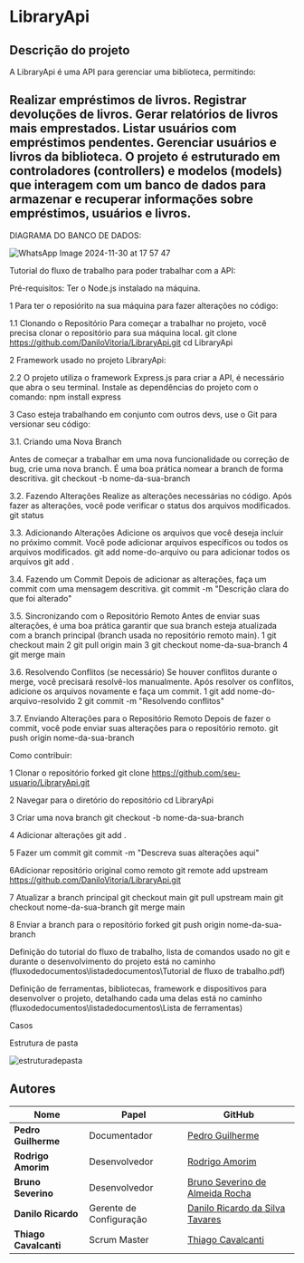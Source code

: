 # LibraryApi



## Descrição do projeto
A LibraryApi é uma API para gerenciar uma biblioteca, permitindo:

Realizar empréstimos de livros.
Registrar devoluções de livros.
Gerar relatórios de livros mais emprestados.
Listar usuários com empréstimos pendentes.
Gerenciar usuários e livros da biblioteca.
O projeto é estruturado em controladores (controllers) e modelos (models) que interagem com um banco de dados para armazenar e recuperar informações sobre empréstimos, usuários e livros.
---



DIAGRAMA DO BANCO DE DADOS:

![WhatsApp Image 2024-11-30 at 17 57 47](https://github.com/user-attachments/assets/7434b7ea-ce38-474d-ae4d-cd6ce2775307)




Tutorial do fluxo de trabalho para poder trabalhar com a API:

Pré-requisitos:
Ter o Node.js instalado na máquina.

1 Para ter o reposiórito na sua máquina para fazer alterações no código:

1.1 Clonando o Repositório
Para começar a trabalhar no projeto, você precisa clonar o repositório para sua
máquina local.
git clone https://github.com/DaniloVitoria/LibraryApi.git
cd LibraryApi


2 Framework usado no projeto LibraryApi:

2.2 O projeto utiliza o framework Express.js para criar a API, é necessário que abra o seu terminal.
Instale as dependências do projeto com o comando: npm install express



3 Caso esteja trabalhando em conjunto com outros devs, use o Git para versionar seu código:

3.1. Criando uma Nova Branch

Antes de começar a trabalhar em uma nova funcionalidade ou correção de bug, crie
uma nova branch. É uma boa prática nomear a branch de forma descritiva.
git checkout -b nome-da-sua-branch


3.2. Fazendo Alterações
Realize as alterações necessárias no código. Após fazer as alterações, você pode
verificar o status dos arquivos modificados.
git status


3.3. Adicionando Alterações
Adicione os arquivos que você deseja incluir no próximo commit. Você pode adicionar
arquivos específicos ou todos os arquivos modificados.
git add nome-do-arquivo
ou para adicionar todos os arquivos
git add .


3.4. Fazendo um Commit
Depois de adicionar as alterações, faça um commit com uma mensagem descritiva.
git commit -m "Descrição clara do que foi alterado"


3.5. Sincronizando com o Repositório Remoto
Antes de enviar suas alterações, é uma boa prática garantir que sua branch esteja
atualizada com a branch principal (branch usada no repositório remoto main).
1 git checkout main
2 git pull origin main
3 git checkout nome-da-sua-branch
4 git merge main


3.6. Resolvendo Conflitos (se necessário)
Se houver conflitos durante o merge, você precisará resolvê-los manualmente. Após
resolver os conflitos, adicione os arquivos novamente e faça um commit.
1 git add nome-do-arquivo-resolvido
2 git commit -m "Resolvendo conflitos"


3.7. Enviando Alterações para o Repositório Remoto
Depois de fazer o commit, você pode enviar suas alterações para o repositório remoto.
git push origin nome-da-sua-branch








Como contribuir: 

1 Clonar o repositório forked
git clone https://github.com/seu-usuario/LibraryApi.git

2 Navegar para o diretório do repositório
cd LibraryApi

3 Criar uma nova branch
git checkout -b nome-da-sua-branch

4 Adicionar alterações
git add .

5 Fazer um commit
git commit -m "Descreva suas alterações aqui"

6Adicionar repositório original como remoto
git remote add upstream https://github.com/DaniloVitoria/LibraryApi.git

7 Atualizar a branch principal
git checkout main
git pull upstream main
git checkout nome-da-sua-branch
git merge main

8 Enviar a branch para o repositório forked
git push origin nome-da-sua-branch




















Definição do tutorial do fluxo de trabalho, lista de comandos usado no git e durante o desenvolvimento do projeto está no caminho (fluxodedocumentos\listadedocumentos\Tutorial de fluxo de trabalho.pdf)

Definição de ferramentas, bibliotecas, framework e dispositivos para desenvolver o projeto, detalhando cada uma delas está no caminho (fluxodedocumentos\listadedocumentos\Lista de ferramentas)



Casos






Estrutura de pasta

![estruturadepasta](https://github.com/user-attachments/assets/88efdd58-c546-4c5c-a200-c525fcaef980)




## Autores
| Nome                | Papel                     | GitHub                                      |
|---------------------|---------------------------|---------------------------------------------|
| **Pedro Guilherme**   | Documentador | [Pedro Guilherme](https://github.com/Pedriito12) |
| **Rodrigo Amorim**|    Desenvolvedor | [Rodrigo Amorim ](https://github.com/AmorimRodrigoo)      |
| **Bruno Severino**  | Desenvolvedor             | [Bruno Severino de Almeida Rocha](https://github.com/MysticXiz) |
| **Danilo Ricardo** | Gerente de Configuração             | [Danilo Ricardo da Silva Tavares](https://github.com/DaniloVitoria) |
| **Thiago Cavalcanti**     | Scrum Master             | [Thiago Cavalcanti](https://github.com/ThiagoCsilvaa) |


